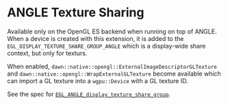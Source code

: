 # ANGLE Texture Sharing

Available only on the OpenGL ES backend when running on top of ANGLE.
When a device is created with this extension, it is added to the `EGL_DISPLAY_TEXTURE_SHARE_GROUP_ANGLE` which is a display-wide share context, but only for texturs.

When enabled, `dawn::native::opengl::ExternalImageDescriptorGLTexture` and `dawn::native::opengl::WrapExternalGLTexture` become available which can import a GL texture into a `wgpu::Device` with a GL texture ID.

See the spec for [`EGL_ANGLE_display_texture_share_group`](https://chromium.googlesource.com/angle/angle/+/refs/heads/main/extensions/EGL_ANGLE_display_texture_share_group.txt).
